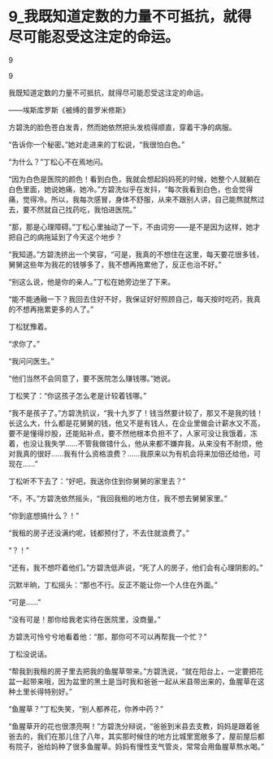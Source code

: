 # 9_我既知道定数的力量不可抵抗，就得尽可能忍受这注定的命运。

9

9

我既知道定数的力量不可抵抗，就得尽可能忍受这注定的命运。

——埃斯库罗斯《被缚的普罗米修斯》

方碧洗的脸色苍白发青，然而她依然把头发梳得顺直，穿着干净的病服。

“告诉你一个秘密。”她对走进来的丁松说，“我很怕白色。”

“为什么？”丁松心不在焉地问。

“因为白色是医院的颜色！看到白色，我就会想起妈妈死的时候，她整个人就躺在白色里面，她说她痛，她冷。”方碧洗似乎在发抖，“每次我看到白色，也会觉得痛，觉得冷。所以，我每次感冒，身体不舒服，从来不跟别人讲，自己能熬就熬过去，要不然就自己找药吃，我怕进医院。”

“那，那是心理障碍。”丁松心里抽动了一下，不由词穷——是不是因为这样，她才把自己的病拖延到了今天这个地步？

“我知道。”方碧洗挤出一个笑容，“可是，我真的不想住在这里，每天要花很多钱，舅舅这些年为我花的钱够多了，我不想再拖累他了，反正也治不好。”

“别这么说，他是你的亲人。”丁松在她旁边坐了下来。

“能不能通融一下？我回去住好不好，我保证好好照顾自己，每天按时吃药，我真的不想再拖累更多的人了。”

丁松犹豫着。

“求你了。”

“我问问医生。”

“他们当然不会同意了，要不医院怎么赚钱哪。”她说。

丁松笑了：“你这孩子怎么老是计较着钱哪。”

“我不是孩子了。”方碧洗抗议，“我十九岁了！钱当然要计较了，那又不是我的钱！长这么大，什么都是花舅舅的钱，他又不是有钱人，在企业里做会计薪水又不高，要不是懂得炒股，还能贴补点，要不然他根本负担不了，人家可没让我饿着，冻着，也没让我失学……不管我做错什么，他从来都不嫌弃我，从来没有不耐烦，他对我真的很好……我有什么资格浪费？……我原来以为有机会将来加倍还给他，可现在……”

丁松听不下去了：“好吧，我送你住到你舅舅的家里去？”

“不，不。”方碧洗依然摇头，“我回我租的地方住，我不想去舅舅家里。”

“你到底想搞什么？！”

“我租的房子还没满约呢，钱都预付了，不去住就浪费了。”

“？！”

“还有，我不想吓着他们。”方碧洗低声说，“死了人的房子，他们会有心理阴影的。”

沉默半晌，丁松摇头：“那也不行。反正不能让你一个人住在外面。”

“可是……”

“没有可是！那你给我老实待在医院里，没商量。”

方碧洗可怜兮兮地看着他：“那，那你可不可以再帮我一个忙？”

丁松没说话。

“帮我到我租的房子里去把我的鱼腥草带来。”方碧洗说，“就在阳台上，一定要把花盆一起带来哦，因为盆里的黑土是当时我和爸爸一起从米县带出来的，鱼腥草在这种土里长得特别好。”

“鱼腥草？”丁松失笑，“别人都养花，你养中药？”

“鱼腥草开的花也很漂亮啊！”方碧洗分辩说，“爸爸到米县去支教，妈妈是跟着爸爸去的，我们在那儿住了八年，其实那时候住的地方比城里宽敞多了，屋前屋后都有院子，爸给妈种了很多鱼腥草。妈妈有慢性支气管炎，常常会用鱼腥草熬水喝。”